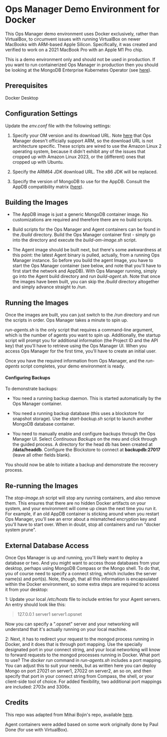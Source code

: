 # Ops Manager Demo Environment for Docker

This Ops Manager demo environment uses Docker exclusively, rather than VirtualBox, to circumvent issues with running VirtualBox on newer MacBooks with ARM-based Apple Silicon. Specifically, it was created and verified to work on a 2021 MacBook Pro with an Apple M1 Pro chip.

This is a demo environment only and should not be used in production. If you want to run containerized Ops Manager in production then you should be looking at the MongoDB Enterprise Kubernetes Operator (see [here](https://www.mongodb.com/docs/kubernetes-operator/stable/)).

## Prerequisites

Docker Desktop

## Configuration Settings

Update the *env.conf* file with the following settings:

1. Specify your OM version and its download URL. Note [here](https://www.mongodb.com/docs/ops-manager/current/core/requirements/#operating-systems-compatible-with-onprem) that Ops Manager doesn't officially support ARM, so the download URL is not architecture specific. These scripts are wired to use the Amazon Linux 2 operating system, because it didn't exhibit any of the issues that cropped up with Amazon Linux 2023, or the (different) ones that cropped up with Ubuntu.

2. Specify the ARM64 JDK download URL. The x86 JDK will be replaced. 

3. Specify the version of MongoDB to use for the AppDB. Consult the AppDB compatibility matrix ([here](https://www.mongodb.com/docs/ops-manager/current/tutorial/prepare-backing-mongodb-instances/#use-a-compatible-mongodb-version)).



## Building the Images

- The AppDB image is just a generic MongoDB container image. No customizations are required and therefore there are no build scripts. 

- Build scripts for the Ops Manager and Agent containers can be found in the */build* directory. Build the Ops Manager container first - simply go into the directory and execute the *build-om-image.sh* script. 

- The Agent image should be built next, but there's some awkwardness at this point: the latest Agent binary is pulled, actually, from a running Ops Manager instance. So before you build the agent Image, you have to start the Ops Manager container (see below, and note that you'll have to first start the network and AppDB). With Ops Manager running, simply go into the Agent build directory and run *build-agent.sh*. Note that once the images have been built, you can skip the */build* directory altogether and simply advance straight to */run*.

## Running the Images

Once the images are built, you can just switch to the */run* directory and run the scripts in order. Ops Manager takes a minute to spin up.

*run-agents.sh* is the only script that requires a command-line argument, which is the number of agents you want to spin up. Additionally, the startup script will prompt you for additional information (the Project ID and the API key) that you'll have to retrieve using the Ops Manager UI. When you access Ops Manager for the first time, you'll have to create an initial user. 

Once you have the required information from Ops Manager, and the *run-agents* script completes, your demo environment is ready. 

#### Configuring Backups

To demonstrate backups:

- You need a running backup daemon. This is started automatically by the Ops Manager container. 

- You need a running backup database (this uses a blockstore for snapshot storage). Use the *start-backup.sh* script to launch another MongoDB database container.

- You need to manually enable and configure backups through the Ops Manager UI. Select *Continuous Backups* on the meu and click through the guided process. A directory for the head db has been created at **/data/headdb**. Configure the Blockstore to connect at **backupdb:27017** (leave all other fields blank). 

You should now be able to initiate a backup and demonstrate the recovery process.  

## Re-running the Images

The *stop-image.sh* script will stop any running containers, and also remove them. This ensures that there are no hidden Docker artifacts on your system, and your environment will come up clean the next time you run it. For example, if an old AppDB container is sticking around when you restart Ops Manager, you'll see an error about a mismatched encryption key and you'll have to start over. When in doubt, stop all containers and run "docker system prune". 

## External Database Access

Once Ops Manager is up and running, you'll likely want to deploy a database or two. And you might want to access those databases from your desktop, perhaps using MongoDB Compass or the Mongo shell. To do that, you of course need to specify a connect string, which includes the server name(s) and port(s). Note, though, that all this information is encapsulated within the Docker environment, so some extra steps are required to access it from your desktop:

1: Update your local */etc/hosts* file to include entries for your Agent servers. An entry should look like this:

> 127.0.0.1       server1 server1.opsnet

Now you can specify a ".opsnet" server and your networking will understand that it's actually running on your local machine. 

2: Next, it has to redirect your request to the mongod process running in Docker, and it does that is through port mapping. Use the specially designated port in your connect string, and your local networking will know to forward requests to the mongod processes running in Docker. What port to use? The *docker run* command in *run-agents.sh* includes a port mapping. You can adjust this to suit your needs, but as written here you can deploy Mongo on port 27021 on server1, 27022 on server2, an so on, and then specify that port in your connect string from Compass, the shell, or your client-side tool of choice. For added flexibility, two additional port mappings are included: 2703x and 3306x. 

## Credits

This repo was adapted from Mihai Bojin's repo, available [here](https://github.com/mongodb-labs/omida/tree/main). 

Agent containers were added based on some work originally done by Paul Done (for use with VirtualBox).

